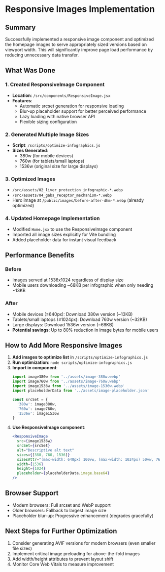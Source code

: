 # Responsive Images Implementation

## Summary

Successfully implemented a responsive image component and optimized the homepage images to serve appropriately sized versions based on viewport width. This will significantly improve page load performance by reducing unnecessary data transfer.

## What Was Done

### 1. Created ResponsiveImage Component
- **Location**: `/src/components/ResponsiveImage.jsx`
- **Features**:
  - Automatic srcset generation for responsive loading
  - Blur-up placeholder support for better perceived performance
  - Lazy loading with native browser API
  - Flexible sizing configuration

### 2. Generated Multiple Image Sizes
- **Script**: `/scripts/optimize-infographics.js`
- **Sizes Generated**:
  - 380w (for mobile devices)
  - 760w (for tablets/small laptops)
  - 1536w (original size for large displays)

### 3. Optimized Images
- `/src/assets/02_liver_protection_infographic-*.webp`
- `/src/assets/04_gaba_receptor_mechanism-*.webp`
- Hero image at `/public/images/before-after-dhm-*.webp` (already optimized)

### 4. Updated Homepage Implementation
- Modified `Home.jsx` to use the ResponsiveImage component
- Imported all image sizes explicitly for Vite bundling
- Added placeholder data for instant visual feedback

## Performance Benefits

### Before
- Images served at 1536x1024 regardless of display size
- Mobile users downloading ~68KB per infographic when only needing ~13KB

### After
- Mobile devices (≤640px): Download 380w version (~13KB)
- Tablets/small laptops (≤1024px): Download 760w version (~32KB)
- Large displays: Download 1536w version (~68KB)
- **Potential savings**: Up to 80% reduction in image bytes for mobile users

## How to Add More Responsive Images

1. **Add images to optimize list** in `/scripts/optimize-infographics.js`
2. **Run optimization**: `node scripts/optimize-infographics.js`
3. **Import in component**:
   ```jsx
   import image380w from '../assets/image-380w.webp'
   import image760w from '../assets/image-760w.webp'
   import image1536w from '../assets/image-1536w.webp'
   import placeholderData from '../assets/image-placeholder.json'
   
   const srcSet = {
     '380w': image380w,
     '760w': image760w,
     '1536w': image1536w
   }
   ```
4. **Use ResponsiveImage component**:
   ```jsx
   <ResponsiveImage
     src={image1536w}
     srcSet={srcSet}
     alt="Descriptive alt text"
     sizes={[380, 760, 1536]}
     sizesAttr="(max-width: 640px) 100vw, (max-width: 1024px) 50vw, 760px"
     width={1536}
     height={1024}
     placeholder={placeholderData.image.base64}
   />
   ```

## Browser Support

- Modern browsers: Full srcset and WebP support
- Older browsers: Fallback to largest image size
- Placeholder blur-up: Progressive enhancement (degrades gracefully)

## Next Steps for Further Optimization

1. Consider generating AVIF versions for modern browsers (even smaller file sizes)
2. Implement critical image preloading for above-the-fold images
3. Add width/height attributes to prevent layout shift
4. Monitor Core Web Vitals to measure improvement